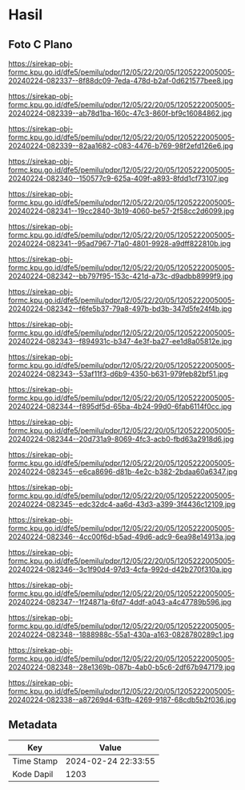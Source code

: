 # Hasil

## Foto C Plano

https://sirekap-obj-formc.kpu.go.id/dfe5/pemilu/pdpr/12/05/22/20/05/1205222005005-20240224-082337--8f88dc09-7eda-478d-b2af-0d621577bee8.jpg

https://sirekap-obj-formc.kpu.go.id/dfe5/pemilu/pdpr/12/05/22/20/05/1205222005005-20240224-082339--ab78d1ba-160c-47c3-860f-bf9c16084862.jpg

https://sirekap-obj-formc.kpu.go.id/dfe5/pemilu/pdpr/12/05/22/20/05/1205222005005-20240224-082339--82aa1682-c083-4476-b769-98f2efd126e6.jpg

https://sirekap-obj-formc.kpu.go.id/dfe5/pemilu/pdpr/12/05/22/20/05/1205222005005-20240224-082340--150577c9-625a-409f-a893-8fdd1cf73107.jpg

https://sirekap-obj-formc.kpu.go.id/dfe5/pemilu/pdpr/12/05/22/20/05/1205222005005-20240224-082341--19cc2840-3b19-4060-be57-2f58cc2d6099.jpg

https://sirekap-obj-formc.kpu.go.id/dfe5/pemilu/pdpr/12/05/22/20/05/1205222005005-20240224-082341--95ad7967-71a0-4801-9928-a9dff822810b.jpg

https://sirekap-obj-formc.kpu.go.id/dfe5/pemilu/pdpr/12/05/22/20/05/1205222005005-20240224-082342--bb797f95-153c-421d-a73c-d9adbb8999f9.jpg

https://sirekap-obj-formc.kpu.go.id/dfe5/pemilu/pdpr/12/05/22/20/05/1205222005005-20240224-082342--f6fe5b37-79a8-497b-bd3b-347d5fe24f4b.jpg

https://sirekap-obj-formc.kpu.go.id/dfe5/pemilu/pdpr/12/05/22/20/05/1205222005005-20240224-082343--f894931c-b347-4e3f-ba27-ee1d8a05812e.jpg

https://sirekap-obj-formc.kpu.go.id/dfe5/pemilu/pdpr/12/05/22/20/05/1205222005005-20240224-082343--53af11f3-d6b9-4350-b631-979feb82bf51.jpg

https://sirekap-obj-formc.kpu.go.id/dfe5/pemilu/pdpr/12/05/22/20/05/1205222005005-20240224-082344--f895df5d-65ba-4b24-99d0-6fab6114f0cc.jpg

https://sirekap-obj-formc.kpu.go.id/dfe5/pemilu/pdpr/12/05/22/20/05/1205222005005-20240224-082344--20d731a9-8069-4fc3-acb0-fbd63a2918d6.jpg

https://sirekap-obj-formc.kpu.go.id/dfe5/pemilu/pdpr/12/05/22/20/05/1205222005005-20240224-082345--e6ca8696-d81b-4e2c-b382-2bdaa60a6347.jpg

https://sirekap-obj-formc.kpu.go.id/dfe5/pemilu/pdpr/12/05/22/20/05/1205222005005-20240224-082345--edc32dc4-aa6d-43d3-a399-3f4436c12109.jpg

https://sirekap-obj-formc.kpu.go.id/dfe5/pemilu/pdpr/12/05/22/20/05/1205222005005-20240224-082346--4cc00f6d-b5ad-49d6-adc9-6ea98e14913a.jpg

https://sirekap-obj-formc.kpu.go.id/dfe5/pemilu/pdpr/12/05/22/20/05/1205222005005-20240224-082346--3c1f90d4-97d3-4cfa-992d-d42b270f310a.jpg

https://sirekap-obj-formc.kpu.go.id/dfe5/pemilu/pdpr/12/05/22/20/05/1205222005005-20240224-082347--1f24871a-6fd7-4ddf-a043-a4c47789b596.jpg

https://sirekap-obj-formc.kpu.go.id/dfe5/pemilu/pdpr/12/05/22/20/05/1205222005005-20240224-082348--1888988c-55a1-430a-a163-0828780289c1.jpg

https://sirekap-obj-formc.kpu.go.id/dfe5/pemilu/pdpr/12/05/22/20/05/1205222005005-20240224-082348--28e1369b-087b-4ab0-b5c6-2df67b947179.jpg

https://sirekap-obj-formc.kpu.go.id/dfe5/pemilu/pdpr/12/05/22/20/05/1205222005005-20240224-082338--a87269d4-63fb-4269-9187-68cdb5b2f036.jpg


## Metadata

| Key        | Value               |
| ---------- | ------------------- |
| Time Stamp | 2024-02-24 22:33:55 |
| Kode Dapil | 1203                |



